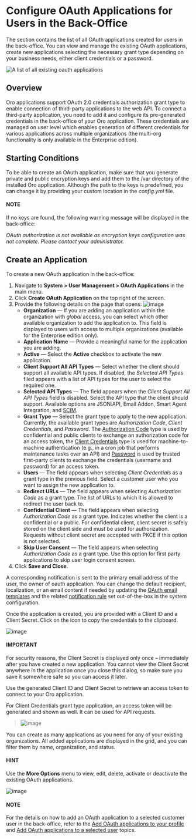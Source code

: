 <a id="oauth-applications"></a>

# Configure OAuth Applications for Users in the Back-Office

The section contains the list of all OAuth applications created for users in the back-office. You can view and manage the existing OAuth applications, create new applications selecting the necessary grant type depending on your business needs, either client credentials or a password.

![A list of all existing oauth applications](user/img/system/user_management/oauth/oauth_app_list.png)

## Overview

<!-- begin_oauth1 -->

Oro applications support OAuth 2.0 credentials authorization grant type to enable connection of third-party applications to the web API. To connect a third-party application, you need to add it and configure its pre-generated credentials in the back-office of your Oro application. These credentials are managed on user level which enables generation of different credentials for various applications across multiple organizations (the multi-org functionality is only available in the Enterprise edition).

## Starting Conditions

To be able to create an OAuth application, make sure that you generate private and public encryption keys and add them to the /var directory of the installed Oro application. Although the path to the keys is predefined, you can change it by providing your custom location in the *config.yml* file.

#### NOTE
If no keys are found, the following warning message will be displayed in the back-office:

*OAuth authorization is not available as encryption keys configuration was not complete. Please contact your administrator.*

<!-- Install OAuth extension from Oro Extensions Store <link> (3.1). -->
<!-- finish_oauth1 -->

## Create an Application

To create a new OAuth application in the back-office:

1. Navigate to **System > User Management > OAuth Applications** in the main menu.
2. Click **Create OAuth Application** on the top right of the screen.
3. Provide the following details on the page that opens:
   ![image](user/img/system/user_management/oauth/oauth_app_create.png)
   * **Organization** — If you are adding an application within the organization with *global* access, you can select which other available organization to add the application to. This field is displayed to users with access to multiple organizations (available for the Enterprise edition only).
   * **Application Name** — Provide a meaningful name for the application you are adding.
   * **Active** — Select the **Active** checkbox to activate the new application.
   * **Client Support All API Types** — Select whether the client should support all available API types. If disabled, the *Selected API Types* filed appears with a list of API types for the user to select the required one.
   * **Selected API Types** — The field appears when the *Client Support All API Types* field is disabled. Select the API type that the client should support. Available options are JSON:API, Email Addon, Smart Agent Integration, and [SCIM](../configuration/system/general-setup/user.md#admin-configuration-user-settings-scim).
   * **Grant Type** — Select the grant type to apply to the new application. Currently, the available grant types are *Authorization Code*, *Client Credentials*, and *Password*. The <a href="https://oauth.net/2/grant-types/authorization-code/" target="_blank">Authorization Code</a> type is used by confidential and public clients to exchange an authorization code for an access token, the <a href="https://oauth.net/2/grant-types/client-credentials/" target="_blank">Client Credentials</a> type is used for machine-to-machine authentication (e.g., in a cron job that performs maintenance tasks over an API) and <a href="https://oauth.net/2/grant-types/password/" target="_blank">Password</a> is used by trusted first-party clients to exchange the credentials (username and password) for an access token.
   * **Users** — The field appears when selecting *Client Credentials* as a grant type in the previous field. Select a customer user who you want to assign the new application to.
   * **Redirect URLs** — The field appears when selecting *Authorization Code* as a grant type. The list of URLs to which it is allowed to redirect the user back to.
   * **Confidential Client** — The field appears when selecting *Authorization Code* as a grant type. Indicates whether the client is a confidential or a public. For confidential client, client secret is safely stored on the client side and must be used for authorization. Requests without client secret are accepted with PKCE if this option is not selected.
   * **Skip User Consent** — The field appears when selecting *Authorization Code* as a grant type. Use this option for first party applications to skip user login consent screen.
4. Click **Save and Close**.

A corresponding notification is sent to the primary email address of the user, the owner of oauth application. You can change the default recipient, localization, or an email content if needed by updating the [OAuth email templates](../emails/email-templates.md#user-guide-using-emails-create-template) and the related [notification rule](../emails/notification-rules.md#user-guide-using-emails-notifications) set out-of-the-box in the system configuration.

Once the application is created, you are provided with a Client ID and a Client Secret. Click on the <i class="fa fa-copy" aria-hidden="true"></i> icon to copy the credentials to the clipboard.

![image](user/img/getting_started/user_menu/oauth/oauth_credentials1.png)

#### IMPORTANT
For security reasons, the Client Secret is displayed only once – immediately after you have created a new application. You cannot view the Client Secret anywhere in the application once you close this dialog, so make sure you save it somewhere safe so you can access it later.

Use the generated Client ID and Client Secret to retrieve an access token to connect to your Oro application.

For Client Credentials grant type application, an access token will be generated and shown as well. It can be used for API requests.

> ![image](user/img/system/user_management/oauth/client_creds_app.png)

You can create as many applications as you need for any of your existing organizations. All added applications are displayed in the grid, and you can filter them by name, organization, and status.

#### HINT
Use the <i class="fa fa-ellipsis-h fa-lg" aria-hidden="true"></i> **More Options** menu to view, edit, delete, activate or deactivate the existing OAuth applications.

![image](user/img/system/user_management/oauth/oauth_app_actions.png)

<!-- finish_oauth2 -->

#### NOTE
For the details on how to add an OAuth application to a selected customer user in the back-office, refer to the [Add OAuth applications to your profile](../../getting-started/user-menu/oauth.md#user-guide-my-profile-oauth) and [Add OAuth applications to a selected user](users/manage.md#user-guide-add-oauth-to-user) topics.

<!-- fa-bars = fa-navicon -->
<!-- Ic Tiles is used as Set As Default in saved views, and as tiles in display layout options -->
<!-- IcPencil refers to Rename in Commerce and Inline Editing in CRM -->
<!-- Check mark in the square. -->
<!-- SortDesc is also used as drop-down arrow -->
<!-- A -->
<!-- B -->
<!-- C -->
<!-- D -->
<!-- E -->
<!-- F -->
<!-- G -->
<!-- H -->
<!-- I -->
<!-- L -->
<!-- M -->
<!-- P -->
<!-- R -->
<!-- S -->
<!-- T -->
<!-- U -->
<!-- Z -->
